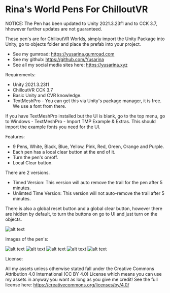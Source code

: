 # Rina's World Pens For ChilloutVR

NOTICE: The Pen has been updated to Unity 2021.3.23f1 and to CCK 3.7, hhowever further updates are not guaranteed.

These pen's are for ChilloutVR Worlds, simply import the Unity Package into Unity, go to objects folder and place the prefab into your project.

- See my gumroad: https://yusarina.gumroad.com
- See my github: https://github.com/Yusarina
- See all my social media sites here: https://yusarina.xyz

Requirements:

- Unity 2021.3.23f1
- ChilloutVR CCK 3.7
- Basic Unity and CVR knowledge.
- TextMeshPro - You can get this via Unity's package manager, it is free. We use a font from there.

If you have TextMeshPro installed but the UI is blank, go to the top menu, go to Windows - TextMeshPro - Import TMP Example & Extras. This should import the example fonts you need for the UI.

Features:

- 9 Pens, White, Black, Blue, Yellow, Pink, Red, Green, Orange and Purple.
- Each pen has a local clear button at the end of it.
- Turn the pen's on/off.
- Local Clear button.

There are 2 versions.
- Timed Version: This version will auto remove the trail for the pen after 5 minutes.
- Unlimted Time Version: This version will not auto-remove the trail after 5 minutes.

There is also a global reset button and a global clear button, however there are hidden by default, to turn the buttons on go to UI and just turn on the objects.

![alt text](https://i.imgur.com/2AarESA.jpeg)


Images of the pen's:

![alt text](https://i.imgur.com/LxbZC1o.jpg)
![alt text](https://i.imgur.com/F1IJGOG.jpg)
![alt text](https://i.imgur.com/qW1kHxX.jpg)
![alt text](https://i.imgur.com/mHZ2KzX.jpg)
![alt text](https://i.imgur.com/g0PQo3E.jpg)

License:

All my assets unless otherwise stated fall under the Creative Commons Attribution 4.0 International (CC BY 4.0) License which means you can use my assets in anyway you want as long as you give me credit! See the full license here: https://creativecommons.org/licenses/by/4.0/ 
